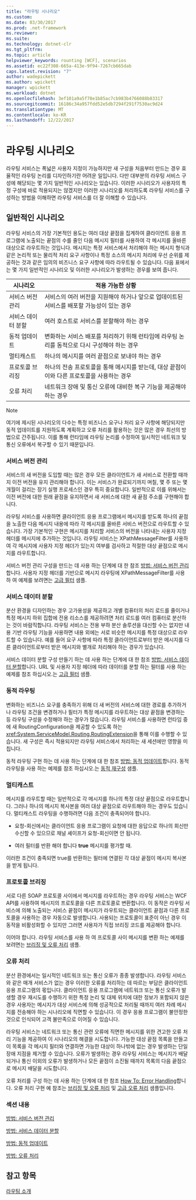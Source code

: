 ```yaml
---
title: "라우팅 시나리오"
ms.custom: 
ms.date: 03/30/2017
ms.prod: .net-framework
ms.reviewer: 
ms.suite: 
ms.technology: dotnet-clr
ms.tgt_pltfrm: 
ms.topic: article
helpviewer_keywords: rounting [WCF], scenarios
ms.assetid: ec22f308-665a-413e-9f94-7267cb665dab
caps.latest.revision: "7"
author: wadepickett
ms.author: wpickett
manager: wpickett
ms.workload: dotnet
ms.openlocfilehash: 3ef101a9a5f78e1b85ac7cb983b4766088b83317
ms.sourcegitcommit: 16186c34a957fdd52e5db7294f291f7530ac9d24
ms.translationtype: MT
ms.contentlocale: ko-KR
ms.lasthandoff: 12/22/2017
---
```

# <a name="routing-scenarios"></a>라우팅 시나리오
라우팅 서비스는 폭넓은 사용자 지정이 가능하지만 새 구성을 처음부터 만드는 경우 효율적인 라우팅 논리를 디자인하기란 어려운 일입니다.  다만 대부분의 라우팅 서비스 구성에 해당되는 몇 가지 일반적인 시나리오는 있습니다. 이러한 시나리오가 사용자의 특정 구성에 바로 적용되지는 않겠지만 이러한 시나리오를 처리하도록 라우팅 서비스를 구성하는 방법을 이해하면 라우팅 서비스를 더 잘 이해할 수 있습니다.  
  
## <a name="common-scenarios"></a>일반적인 시나리오  
 라우팅 서비스의 가장 기본적인 용도는 여러 대상 끝점을 집계하여 클라이언트 응용 프로그램에 노출되는 끝점의 수를 줄인 다음 메시지 필터를 사용하여 각 메시지를 올바른 대상으로 라우트하는 것입니다. 메시지는 특정 서비스에서 처리해야 하는 메시지 형식과 같은 논리적 또는 물리적 처리 요구 사항이나 특정 소스의 메시지 처리에 우선 순위를 제공하는 것과 같은 임의의 비즈니스 요구 사항에 따라 라우트될 수 있습니다. 다음 표에서는 몇 가지 일반적인 시나리오 및 이러한 시나리오가 발생하는 경우를 보여 줍니다.  
  
|시나리오|적용 가능한 상황|  
|--------------|--------------|  
|서비스 버전 관리|서비스의 여러 버전을 지원해야 하거나 앞으로 업데이트된 서비스를 배포할 가능성이 있는 경우|  
|서비스 데이터 분할|여러 호스트로 서비스를 분할해야 하는 경우|  
|동적 업데이트|변화하는 서비스 배포를 처리하기 위해 런타임에 라우팅 논리를 동적으로 다시 구성해야 하는 경우|  
|멀티캐스트|하나의 메시지를 여러 끝점으로 보내야 하는 경우|  
|프로토콜 브리징|하나의 전송 프로토콜을 통해 메시지를 받는데, 대상 끝점이 이와 다른 프로토콜을 사용하는 경우|  
|오류 처리|네트워크 장애 및 통신 오류에 대비한 복구 기능을 제공해야 하는 경우|  
  
> [!NOTE]
>  여기에 제시된 시나리오의 다수는 특정 비즈니스 요구나 처리 요구 사항에 해당되지만 동적 업데이트를 지원하도록 계획하고 오류 처리를 활용하는 것은 많은 경우 최선의 방법으로 간주됩니다. 이를 통해 런타임에 라우팅 논리를 수정하여 일시적인 네트워크 및 통신 오류에서 복구할 수 있기 때문입니다.  
  
### <a name="service-versioning"></a>서비스 버전 관리  
 서비스의 새 버전을 도입할 때는 많은 경우 모든 클라이언트가 새 서비스로 전환할 때까지 이전 버전을 유지 관리해야 합니다. 이는 서비스가 완료되기까지 며칠, 몇 주 또는 몇 개월이 걸리는 장기 실행 프로세스인 경우 특히 중요합니다. 일반적으로 이를 위해서는 이전 버전에 대한 원래 끝점을 유지하면서 새 서비스에 대한 새 끝점 주소를 구현해야 합니다.  
  
 라우팅 서비스를 사용하면 클라이언트 응용 프로그램에서 메시지를 받도록 하나의 끝점을 노출한 다음 메시지 내용에 따라 각 메시지를 올바른 서비스 버전으로 라우트할 수 있습니다. 가장 기본적인 구현은 메시지를 처리할 서비스의 버전을 나타내는 사용자 지정 헤더를 메시지에 추가하는 것입니다. 라우팅 서비스는 XPathMessageFilter를 사용하여 각 메시지에 사용자 지정 헤더가 있는지 여부를 검사하고 적절한 대상 끝점으로 메시지를 라우트합니다.  
  
 서비스 버전 관리 구성을 만드는 데 사용 하는 단계에 대 한 참조 [방법: 서비스 버전 관리](../../../../docs/framework/wcf/feature-details/how-to-service-versioning.md)합니다. 사용자 지정 헤더를 기반으로 메시지 라우팅에 XPathMessageFilter를 사용 하 여 예제를 보려면는 [고급 필터](../../../../docs/framework/wcf/samples/advanced-filters.md) 샘플.  
  
### <a name="service-data-partitioning"></a>서비스 데이터 분할  
 분산 환경을 디자인하는 경우 고가용성을 제공하고 개별 컴퓨터의 처리 로드를 줄이거나 특정 메시지 하위 집합에 전용 리소스를 제공하려면 처리 로드를 여러 컴퓨터로 분산하는 것이 바람직합니다. 라우팅 서비스는 전용 부하 분산 솔루션을 대신할 수는 없지만 내용 기반 라우팅 기능을 사용하면 내용 외에는 서로 비슷한 메시지를 특정 대상으로 라우트할 수 있습니다. 예를 들어 요구 사항에 따라 특정 클라이언트로부터 받은 메시지를 다른 클라이언트로부터 받은 메시지와 별개로 처리해야 하는 경우가 있습니다.  
  
 서비스 데이터 분할 구성 만들기 하는 데 사용 하는 단계에 대 한 참조 [방법: 서비스 데이터 분할](../../../../docs/framework/wcf/feature-details/how-to-service-data-partitioning.md)합니다. URL 및 사용자 지정 헤더에 따라 데이터를 분할 하는 필터를 사용 하는 예제를 참조 하십시오.는 [고급 필터](../../../../docs/framework/wcf/samples/advanced-filters.md) 샘플.  
  
### <a name="dynamic-routing"></a>동적 라우팅  
 변화하는 비즈니스 요구를 충족하기 위해 더 새 버전의 서비스에 대한 경로를 추가하거나 라우팅 조건을 변경하거나 필터가 특정 메시지를 라우트하는 대상 끝점을 변경하는 등 라우팅 구성을 수정해야 하는 경우가 많습니다. 라우팅 서비스를 사용하면 런타임 중에 새 RoutingConfiguration을 제공할 수 있도록 하는 <xref:System.ServiceModel.Routing.RoutingExtension>을 통해 이를 수행할 수 있습니다. 새 구성은 즉시 적용되지만 라우팅 서비스에서 처리하는 새 세션에만 영향을 미칩니다.  
  
 동적 라우팅 구현 하는 데 사용 하는 단계에 대 한 참조 [방법: 동적 업데이트](../../../../docs/framework/wcf/feature-details/how-to-dynamic-update.md)합니다. 동적 라우팅을 사용 하는 예제를 참조 하십시오.는 [동적 재구성](../../../../docs/framework/wcf/samples/dynamic-reconfiguration.md) 샘플.  
  
### <a name="multicast"></a>멀티캐스트  
 메시지를 라우트할 때는 일반적으로 각 메시지를 하나의 특정 대상 끝점으로 라우트합니다.  그러나 하나의 메시지 복사본을 여러 대상 끝점으로 라우트해야 하는 경우도 있습니다. 멀티캐스트 라우팅을 수행하려면 다음 조건이 충족되어야 합니다.  
  
-   요청-회신에서는 클라이언트 응용 프로그램이 요청에 대한 응답으로 하나의 회신만 수신할 수 있으므로 채널 셰이프가 요청-회신이면 안 됩니다.  
  
-   여러 필터를 반환 해야 합니다 **true** 메시지를 평가할 때.  
  
 이러한 조건이 충족되면 true를 반환하는 필터에 연결된 각 대상 끝점이 메시지 복사본을 받게 됩니다.  
  
### <a name="protocol-bridging"></a>프로토콜 브리징  
 서로 다른 SOAP 프로토콜 사이에서 메시지를 라우트하는 경우 라우팅 서비스는 WCF API를 사용하여 메시지의 프로토콜을 다른 프로토콜로 변환합니다. 이 동작은 라우팅 서비스에 의해 노출되는 서비스 끝점이 메시지가 라우트되는 클라이언트 끝점과 다른 프로토콜을 사용하는 경우 자동으로 발생합니다. 사용되는 프로토콜이 표준이 아닌 경우 이 동작을 비활성화할 수 있지만 그러면 사용자가 직접 브리징 코드를 제공해야 합니다.  
  
 이어야 합니다. 라우팅 서비스를 사용 하 여 프로토콜 사이 메시지를 변환 하는 예제를 보려면는 [브리징 및 오류 처리](../../../../docs/framework/wcf/samples/bridging-and-error-handling.md) 샘플.  
  
### <a name="error-handling"></a>오류 처리  
 분산 환경에서는 일시적인 네트워크 또는 통신 오류가 종종 발생합니다. 라우팅 서비스와 같은 매개 서비스가 없는 경우 이러한 오류를 처리하는 데 따르는 부담은 클라이언트 응용 프로그램의 몫입니다. 클라이언트 응용 프로그램에 네트워크 또는 통신 오류가 발생할 경우 재시도를 수행하기 위한 특정 논리 및 대체 위치에 대한 정보가 포함되지 않은 경우 사용자는 메시지가 대상 서비스에 의해 성공적으로 처리될 때까지 여러 차례 메시지를 전송해야 하는 시나리오에 직면할 수 있습니다. 이 경우 응용 프로그램이 불안정한 것으로 인식되어 고객 불만족으로 이어질 수 있습니다.  
  
 라우팅 서비스는 네트워크 또는 통신 관련 오류에 직면한 메시지를 위한 견고한 오류 처리 기능을 제공하여 이 시나리오의 해결을 시도합니다. 가능한 대상 끝점 목록을 만들고 이 목록을 각 메시지 필터와 연결하면 가능한 대상이 하나밖에 없는 경우 발생하는 단일 장애 지점을 제거할 수 있습니다. 오류가 발생하는 경우 라우팅 서비스는 메시지가 배달되거나 통신 이외의 오류가 발생하거나 모든 끝점이 소진될 때까지 목록의 다음 끝점으로 메시지 배달을 시도합니다.  
  
 오류 처리를 구성 하는 데 사용 하는 단계에 대 한 참조 [How To: Error Handling](../../../../docs/framework/wcf/feature-details/how-to-error-handling.md)합니다. 오류 처리 구현 예 참조는 [브리징 및 오류 처리](../../../../docs/framework/wcf/samples/bridging-and-error-handling.md) 및 [고급 오류 처리](../../../../docs/framework/wcf/samples/advanced-error-handling.md) 샘플입니다.  
  
### <a name="in-this-section"></a>섹션 내용  
 [방법: 서비스 버전 관리](../../../../docs/framework/wcf/feature-details/how-to-service-versioning.md)  
  
 [방법: 서비스 데이터 분할](../../../../docs/framework/wcf/feature-details/how-to-service-data-partitioning.md)  
  
 [방법: 동적 업데이트](../../../../docs/framework/wcf/feature-details/how-to-dynamic-update.md)  
  
 [방법: 오류 처리](../../../../docs/framework/wcf/feature-details/how-to-error-handling.md)  
  
## <a name="see-also"></a>참고 항목  
 [라우팅 소개](../../../../docs/framework/wcf/feature-details/routing-introduction.md)
